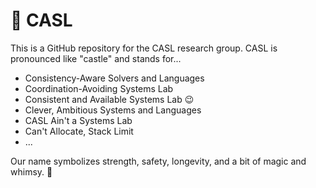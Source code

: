 # 🏰 CASL

This is a GitHub repository for the CASL research group.  CASL is pronounced like "castle" and stands for...

  * Consistency-Aware Solvers and Languages
  * Coordination-Avoiding Systems Lab
  * Consistent and Available Systems Lab 😉
  * Clever, Ambitious Systems and Languages
  * CASL Ain't a Systems Lab
  * Can't Allocate, Stack Limit
  * ...

Our name symbolizes strength, safety, longevity, and a bit of magic and whimsy.  🏰 
